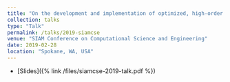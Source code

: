 ```yaml
---
title: "On the development and implementation of optimized, high-order time integrators for multi-physics problems"
collection: talks
type: "Talk"
permalink: /talks/2019-siamcse
venue: "SIAM Conference on Computational Science and Engineering"
date: 2019-02-28
location: "Spokane, WA, USA"
---
```


* [Slides]({% link /files/siamcse-2019-talk.pdf %})
